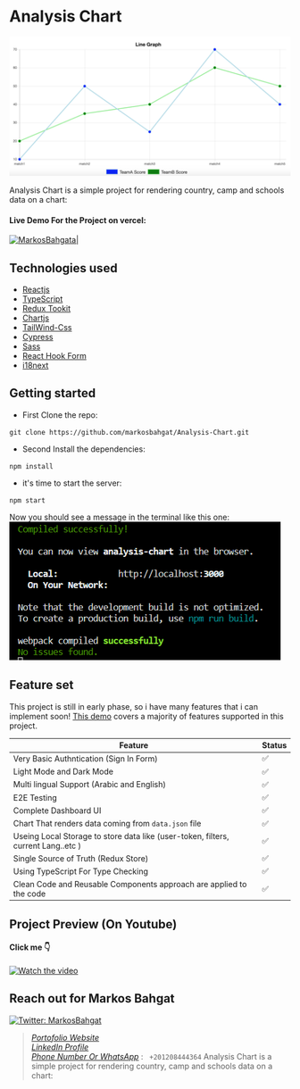 # Analysis Chart

![](./src/assets/images/line-graph.png)

Analysis Chart is a simple project for rendering country, camp and schools data on a chart:

#### Live Demo For the Project on vercel:

[![MarkosBahgata|](https://static.agilitycms.com/logos/full-logo-black-on-white-vercel_20200827182255_0.png)](http://analysis-chart-vois.vercel.app/)

## Technologies used

- [Reactjs](https://reactjs.org/)
- [TypeScript](https://www.typescriptlang.org/)
- [Redux Tookit](https://redux-toolkit.js.org/)
- [Chartjs](https://www.chartjs.org/)
- [TailWind-Css](https://tailwindcss.com/)
- [Cypress](https://www.cypress.io/)
- [Sass](https://sass-lang.com/)
- [React Hook Form](https://react-hook-form.com/)
- [i18next](https://www.i18next.com/)

## Getting started

- First Clone the repo:

```shell
git clone https://github.com/markosbahgat/Analysis-Chart.git
```

- Second Install the dependencies:

```shell
npm install
```

- it's time to start the server:

```shell
npm start
```

Now you should see a message in the terminal like this one:
![](./src/assets/images/terminalMessage.png)

## Feature set

This project is still in early phase, so i have many features that i can implement soon! [This demo](https://www.youtube.com/watch?v=X_zp6CodHjc&t=493s) covers a majority of features supported in this project.

| Feature                                                                           | Status |
| --------------------------------------------------------------------------------- | ------ |
| Very Basic Authntication (Sign In Form)                                           | ✅     |
| Light Mode and Dark Mode                                                          | ✅     |
| Multi lingual Support (Arabic and English)                                        | ✅     |
| E2E Testing                                                                       | ✅     |
| Complete Dashboard UI                                                             | ✅     |
| Chart That renders data coming from `data.json` file                              | ✅     |
| Useing Local Storage to store data like (user-token, filters, current Lang..etc ) | ✅     |
| Single Source of Truth (Redux Store)                                              | ✅     |
| Using TypeScript For Type Checking                                                | ✅     |
| Clean Code and Reusable Components approach are applied to the code               | ✅     |

## Project Preview (On Youtube)

#### Click me 👇

[![Watch the video](https://img.youtube.com/vi/ts8ek-UfyYc/hqdefault.jpg)](https://youtu.be/ts8ek-UfyYc)

## Reach out for Markos Bahgat

[![Twitter: MarkosBahgat](https://img.shields.io/twitter/follow/MarkosBahgat.svg?style=social)](https://twitter.com/bahgat_markos)

> [_Portofolio Website_](https://markosbahgat.com)  
> [_LinkedIn Profile_](https://www.linkedin.com/in/markos-bahgat-9a7178216)  
> [_Phone Number Or WhatsApp_]() : ` +201208444364`
> Analysis Chart is a simple project for rendering country, camp and schools data on a chart:
